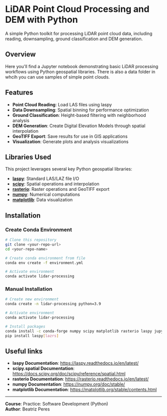 # LiDAR Point Cloud Processing and DEM with Python

A simple Python toolkit for processing LiDAR point cloud data, including reading, downsampling, ground classification and DEM generation.

## Overview

Here you'll find a Jupyter notebook demonstrating basic LiDAR processing workflows using Python geospatial libraries. There is also a data folder in whcih you can use samples of simple point clouds.

## Features

- **Point Cloud Reading**: Load LAS files using laspy
- **Data Downsampling**: Spatial binning for performance optimization
- **Ground Classification**: Height-based filtering with neighborhood analysis
- **DEM Generation**: Create Digital Elevation Models through spatial interpolation
- **GeoTIFF Export**: Save results for use in GIS applications
- **Visualization**: Generate plots and analysis visualizations

## Libraries Used

This project leverages several key Python geospatial libraries:

- **[laspy](https://laspy.readthedocs.io/en/latest/)**: Standard LAS/LAZ file I/O
- **[scipy](https://docs.scipy.org/doc/scipy/reference/spatial.html)**: Spatial operations and interpolation
- **[rasterio](https://rasterio.readthedocs.io/en/latest/)**: Raster operations and GeoTIFF export
- **[numpy](https://numpy.org/doc/stable/)**: Numerical computations
- **[matplotlib](https://matplotlib.org/stable/contents.html)**: Data visualization

## Installation

### Create Conda Environment

```bash
# Clone this repository
git clone <your-repo-url>
cd <your-repo-name>

# Create conda environment from file
conda env create -f environment.yml

# Activate environment
conda activate lidar-processing
```

### Manual Installation

```bash
# Create new environment
conda create -n lidar-processing python=3.9

# Activate environment
conda activate lidar-processing

# Install packages
conda install -c conda-forge numpy scipy matplotlib rasterio laspy jupyter proj gdal
pip install laspy[lazrs]
```

## Useful links

- **laspy Documentation**: https://laspy.readthedocs.io/en/latest/
- **scipy.spatial Documentation**: https://docs.scipy.org/doc/scipy/reference/spatial.html
- **rasterio Documentation**: https://rasterio.readthedocs.io/en/latest/
- **numpy Documentation**: https://numpy.org/doc/stable/
- **matplotlib Documentation**: https://matplotlib.org/stable/contents.html

---

**Course**: Practice: Software Development (Python)   
**Author**: Beatriz Peres  